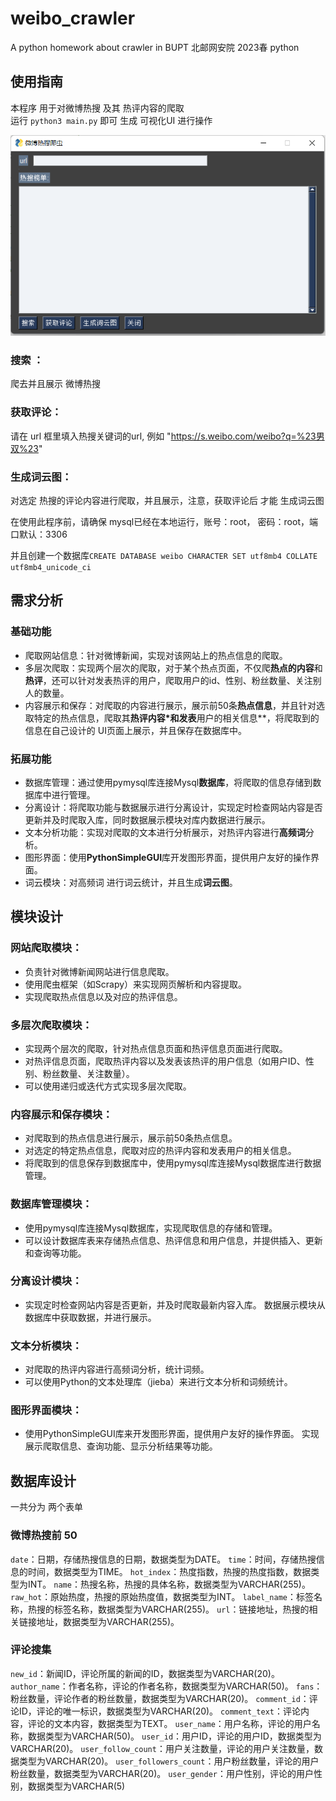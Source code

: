 # weibo_crawler
A python homework about crawler in BUPT
北邮网安院 2023春 python 

## 使用指南 
本程序 用于对微博热搜 及其 热评内容的爬取  
运行 `python3 main.py` 即可 生成 可视化UI 进行操作

![avatar](GUI.png)
### 搜索 ：
爬去并且展示 微博热搜 
### 获取评论：
请在 url 框里填入热搜关键词的url, 例如 "https://s.weibo.com/weibo?q=%23男双%23" 
### 生成词云图：
对选定 热搜的评论内容进行爬取，并且展示，注意，获取评论后 才能 生成词云图  

在使用此程序前，请确保 mysql已经在本地运行，账号：root， 密码：root，端口默认：3306

并且创建一个数据库`CREATE DATABASE weibo CHARACTER SET utf8mb4 COLLATE utf8mb4_unicode_ci` 


## 需求分析

### 基础功能

- 爬取网站信息：针对微博新闻，实现对该网站上的热点信息的爬取。 
- 多层次爬取：实现两个层次的爬取，对于某个热点页面，不仅爬**热点的内容**和**热评**，还可以针对发表热评的用户，爬取用户的id、性别、粉丝数量、关注别人的数量。 
- 内容展示和保存：对爬取的内容进行展示，展示前50条**热点信息**，并且针对选取特定的热点信息，爬取其**热评内容*和发表**用户的相关信息**，将爬取到的信息在自己设计的 UI页面上展示，并且保存在数据库中。

### 拓展功能

- 数据库管理：通过使用pymysql库连接Mysql**数据库**，将爬取的信息存储到数据库中进行管理。
- 分离设计：将爬取功能与数据展示进行分离设计，实现定时检查网站内容是否更新并及时爬取入库，同时数据展示模块对库内数据进行展示。
- 文本分析功能：实现对爬取的文本进行分析展示，对热评内容进行**高频词**分析。
- 图形界面：使用**PythonSimpleGUI**库开发图形界面，提供用户友好的操作界面。
- 词云模块：对高频词 进行词云统计，并且生成**词云图**。

## 模块设计

### 网站爬取模块：  

- 负责针对微博新闻网站进行信息爬取。 
- 使用爬虫框架（如Scrapy）来实现网页解析和内容提取。 
- 实现爬取热点信息以及对应的热评信息。 

### 多层次爬取模块：  

- 实现两个层次的爬取，针对热点信息页面和热评信息页面进行爬取。 
- 对热评信息页面，爬取热评内容以及发表该热评的用户信息（如用户ID、性别、粉丝数量、关注数量）。 
- 可以使用递归或迭代方式实现多层次爬取。 

### 内容展示和保存模块：  

- 对爬取到的热点信息进行展示，展示前50条热点信息。 
- 对选定的特定热点信息，爬取对应的热评内容和发表用户的相关信息。
-  将爬取到的信息保存到数据库中，使用pymysql库连接Mysql数据库进行数据管理。 

### 数据库管理模块： 

- 使用pymysql库连接Mysql数据库，实现爬取信息的存储和管理。
-  可以设计数据库表来存储热点信息、热评信息和用户信息，并提供插入、更新和查询等功能。 

### 分离设计模块：  

- 实现定时检查网站内容是否更新，并及时爬取最新内容入库。 数据展示模块从数据库中获取数据，并进行展示。

### 文本分析模块：  

- 对爬取的热评内容进行高频词分析，统计词频。 
- 可以使用Python的文本处理库（jieba）来进行文本分析和词频统计。

### 图形界面模块： 

- 使用PythonSimpleGUI库来开发图形界面，提供用户友好的操作界面。 实现展示爬取信息、查询功能、显示分析结果等功能。 

## 数据库设计

一共分为 两个表单

### 微博热搜前 50

`date`：日期，存储热搜信息的日期，数据类型为DATE。 
`time`：时间，存储热搜信息的时间，数据类型为TIME。 
`hot_index`：热度指数，热搜的热度指数，数据类型为INT。 
`name`：热搜名称，热搜的具体名称，数据类型为VARCHAR(255)。 
`raw_hot`：原始热度，热搜的原始热度值，数据类型为INT。 
`label_name`：标签名称，热搜的标签名称，数据类型为VARCHAR(255)。 
`url`：链接地址，热搜的相关链接地址，数据类型为VARCHAR(255)。

### 评论搜集

`new_id`：新闻ID，评论所属的新闻的ID，数据类型为VARCHAR(20)。 `author_name`：作者名称，评论的作者名称，数据类型为VARCHAR(50)。
`fans`：粉丝数量，评论作者的粉丝数量，数据类型为VARCHAR(20)。 
`comment_id`：评论ID，评论的唯一标识，数据类型为VARCHAR(20)。 `comment_text`：评论内容，评论的文本内容，数据类型为TEXT。 
`user_name`：用户名称，评论的用户名称，数据类型为VARCHAR(50)。
`user_id`：用户ID，评论的用户ID，数据类型为VARCHAR(20)。 `user_follow_count`：用户关注数量，评论的用户关注数量，数据类型为VARCHAR(20)。
`user_followers_count`：用户粉丝数量，评论的用户粉丝数量，数据类型为VARCHAR(20)。 
`user_gender`：用户性别，评论的用户性别，数据类型为VARCHAR(5)
